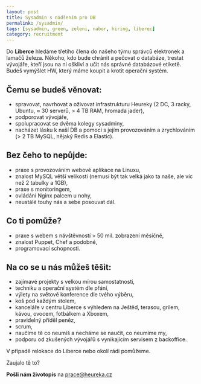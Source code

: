 ```yaml
---
layout: post
title: Sysadmin s nadšením pro DB
permalink: /sysadmin/
tags: [sysadmin, green, zeleni, nabor, hiring, liberec]
category: recruitment
---
```


Do **Liberce** hledáme třetího člena do našeho týmu správců elektronek a lamačů železa. Někoho, kdo bude chránit a pečovat o databáze,
trestat vývojáře, kteří jsou na ni oškliví a učit nás správné databázové etiketě. Budeš vymýšlet HW, který máme koupit
a krotit operační systém.

## Čemu se budeš věnovat:
* spravovat, navrhovat a oživovat infrastrukturu Heureky (2 DC, 3 racky, Ubuntu, ≈ 30 serverů, > 4 TB RAM, hromada jader),
* podporovat vývojáře,
* spolupracovat se dvěma kolegy sysadminy,
* nacházet lásku k naší DB a pomoci s jejím provozováním a zrychlováním (> 2 TB MySQL, nějaký Redis a Elastic).

## Bez čeho to nepůjde:
* praxe s provozováním webové aplikace na Linuxu,
* znalost MySQL větší velikosti (nemusí být tak velká jako ta naše, ale víc než 2 tabulky a 1GB),
* praxe s monitoringem,
* ovládání Nginx palcem u nohy,
* neustálé touhy nás a sebe posouvat dál.

## Co ti pomůže?
* praxe s webem s návštěvností > 50 mil. zobrazení měsíčně,
* znalost Puppet, Chef a podobné,
* programovací schopnosti.

## Na co se u nás můžeš těšit:
* zajímavé projekty s velkou mírou samostatnosti,
* techniku a operační systém dle přání,
* výlety na světové konference dle tvého výběru,
* koš pod každým stolem,
* kanceláře v centru Liberce s výhledem na Ještěd, terasou, grilem, kávou, ovocem, fotbálkem a Xboxem,
* pravidelný příděl peněz,
* scrum,
* naučíme tě co neumíš a necháme se naučit, co neumíme my,
* podporu od zkušených vývojářů s vynikajícím servisem z backoffice.

V případě relokace do Liberce nebo okolí rádi pomůžeme.

Zaujalo tě to?

**Pošli nám životopis** na [prace@heureka.cz](mailto:prace@heureka.cz "poslat email")
